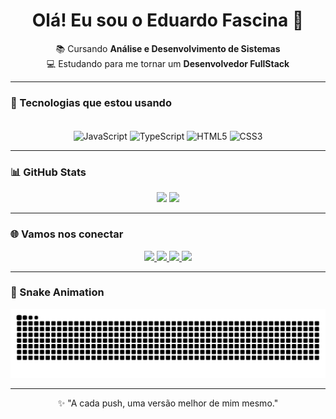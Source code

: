 <h1 align="center">Olá! Eu sou o Eduardo Fascina 🤗</h1>

<p align="center">
  📚 Cursando <strong>Análise e Desenvolvimento de Sistemas</strong><br>
  💻 Estudando para me tornar um <strong>Desenvolvedor FullStack</strong><br>
</p>

---

### 🚀 Tecnologias que estou usando
<div align="center" style="display: inline_block"><br>
  <img align="center" alt="JavaScript" height="40" width="40" src="https://cdn.jsdelivr.net/gh/devicons/devicon/icons/javascript/javascript-original.svg">
  <img align="center" alt="TypeScript" height="40" width="40" src="https://cdn.jsdelivr.net/gh/devicons/devicon/icons/typescript/typescript-original.svg">
  <img align="center" alt="HTML5" height="40" width="40" src="https://cdn.jsdelivr.net/gh/devicons/devicon/icons/html5/html5-original.svg">
  <img align="center" alt="CSS3" height="40" width="40" src="https://cdn.jsdelivr.net/gh/devicons/devicon/icons/css3/css3-original.svg">
</div>

---

### 📊 GitHub Stats
<div align="center">
  <img height="180em" src="https://github-readme-stats.vercel.app/api?username=fascinadu&show_icons=true&theme=radical&hide_border=true&count_private=true" />
  <img height="180em" src="https://github-readme-stats.vercel.app/api/top-langs/?username=fascinadu&layout=compact&theme=radical&hide_border=true" />
</div>

---

### 🌐 Vamos nos conectar
<div align="center">
  <a href="https://www.youtube.com/@fascinadu" target="_blank">
    <img src="https://img.shields.io/badge/YouTube-FF0000?style=for-the-badge&logo=youtube&logoColor=white" />
  </a>
  <a href="https://www.instagram.com/fascinadu/" target="_blank">
    <img src="https://img.shields.io/badge/Instagram-E4405F?style=for-the-badge&logo=instagram&logoColor=white" />
  </a>
  <a href="mailto:eduardofascinamiranda07@gmail.com" target="_blank">
    <img src="https://img.shields.io/badge/Gmail-D14836?style=for-the-badge&logo=gmail&logoColor=white" />
  </a>
  <a href="https://www.linkedin.com/in/eduardofascina/" target="_blank">
    <img src="https://img.shields.io/badge/LinkedIn-0077B5?style=for-the-badge&logo=linkedin&logoColor=white" />
  </a>
</div>

---

### 🐍 Snake Animation
<p align="center">
  <picture>
    <source media="(prefers-color-scheme: dark)" srcset="https://raw.githubusercontent.com/FascinaDu/fascinadu/output/github-contribution-grid-snake-dark.svg">
    <source media="(prefers-color-scheme: light)" srcset="https://raw.githubusercontent.com/FascinaDu/fascinadu/output/github-contribution-grid-snake.svg">
    <img alt="github contribution grid snake animation" src="https://raw.githubusercontent.com/FascinaDu/fascinadu/output/github-contribution-grid-snake.svg">
  </picture>
</p>

---

<p align="center">
  ✨ "A cada push, uma versão melhor de mim mesmo."
</p>
